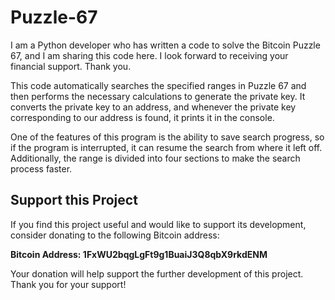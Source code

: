 # Puzzle-67
I am a Python developer who has written a code to solve the Bitcoin Puzzle 67, and I am sharing this code here. I look forward to receiving your financial support. Thank you.

This code automatically searches the specified ranges in Puzzle 67 and then performs the necessary calculations to generate the private key. It converts the private key to an address, and whenever the private key corresponding to our address is found, it prints it in the console.

One of the features of this program is the ability to save search progress, so if the program is interrupted, it can resume the search from where it left off. Additionally, the range is divided into four sections to make the search process faster.
## Support this Project

If you find this project useful and would like to support its development, consider donating to the following Bitcoin address:

**Bitcoin Address: 1FxWU2bqgLgFt9g1BuaiJ3Q8qbX9rkdENM**

Your donation will help support the further development of this project. Thank you for your support!

